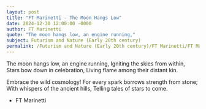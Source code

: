 ```yaml
---
layout: post
title: "FT Marinetti - The Moon Hangs Low"
date: 2024-12-30 12:00:00 -0000
author: FT Marinetti
quote: "The moon hangs low, an engine running,"
subject: Futurism and Nature (Early 20th century)
permalink: /Futurism and Nature (Early 20th century)/FT Marinetti/FT Marinetti - The Moon Hangs Low
---
```


The moon hangs low, an engine running,
Igniting the skies from within,
Stars bow down in celebration,
Living flame among their distant kin.

Embrace the wild cosmology!
For every spark borrows strength from stone;
With whispers of the ancient hills,
Telling tales of stars to come.

- FT Marinetti
